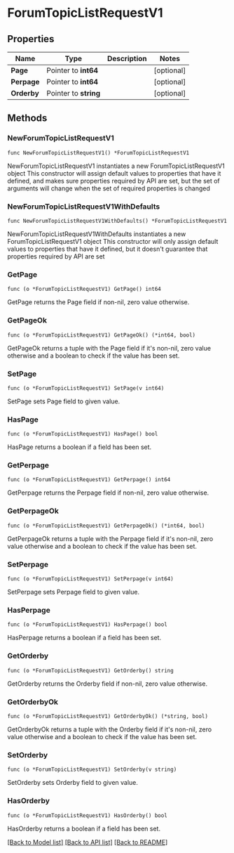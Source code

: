 # ForumTopicListRequestV1

## Properties

Name | Type | Description | Notes
------------ | ------------- | ------------- | -------------
**Page** | Pointer to **int64** |  | [optional] 
**Perpage** | Pointer to **int64** |  | [optional] 
**Orderby** | Pointer to **string** |  | [optional] 

## Methods

### NewForumTopicListRequestV1

`func NewForumTopicListRequestV1() *ForumTopicListRequestV1`

NewForumTopicListRequestV1 instantiates a new ForumTopicListRequestV1 object
This constructor will assign default values to properties that have it defined,
and makes sure properties required by API are set, but the set of arguments
will change when the set of required properties is changed

### NewForumTopicListRequestV1WithDefaults

`func NewForumTopicListRequestV1WithDefaults() *ForumTopicListRequestV1`

NewForumTopicListRequestV1WithDefaults instantiates a new ForumTopicListRequestV1 object
This constructor will only assign default values to properties that have it defined,
but it doesn't guarantee that properties required by API are set

### GetPage

`func (o *ForumTopicListRequestV1) GetPage() int64`

GetPage returns the Page field if non-nil, zero value otherwise.

### GetPageOk

`func (o *ForumTopicListRequestV1) GetPageOk() (*int64, bool)`

GetPageOk returns a tuple with the Page field if it's non-nil, zero value otherwise
and a boolean to check if the value has been set.

### SetPage

`func (o *ForumTopicListRequestV1) SetPage(v int64)`

SetPage sets Page field to given value.

### HasPage

`func (o *ForumTopicListRequestV1) HasPage() bool`

HasPage returns a boolean if a field has been set.

### GetPerpage

`func (o *ForumTopicListRequestV1) GetPerpage() int64`

GetPerpage returns the Perpage field if non-nil, zero value otherwise.

### GetPerpageOk

`func (o *ForumTopicListRequestV1) GetPerpageOk() (*int64, bool)`

GetPerpageOk returns a tuple with the Perpage field if it's non-nil, zero value otherwise
and a boolean to check if the value has been set.

### SetPerpage

`func (o *ForumTopicListRequestV1) SetPerpage(v int64)`

SetPerpage sets Perpage field to given value.

### HasPerpage

`func (o *ForumTopicListRequestV1) HasPerpage() bool`

HasPerpage returns a boolean if a field has been set.

### GetOrderby

`func (o *ForumTopicListRequestV1) GetOrderby() string`

GetOrderby returns the Orderby field if non-nil, zero value otherwise.

### GetOrderbyOk

`func (o *ForumTopicListRequestV1) GetOrderbyOk() (*string, bool)`

GetOrderbyOk returns a tuple with the Orderby field if it's non-nil, zero value otherwise
and a boolean to check if the value has been set.

### SetOrderby

`func (o *ForumTopicListRequestV1) SetOrderby(v string)`

SetOrderby sets Orderby field to given value.

### HasOrderby

`func (o *ForumTopicListRequestV1) HasOrderby() bool`

HasOrderby returns a boolean if a field has been set.


[[Back to Model list]](../README.md#documentation-for-models) [[Back to API list]](../README.md#documentation-for-api-endpoints) [[Back to README]](../README.md)


